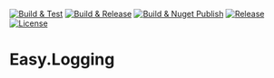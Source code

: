 ﻿[![Build & Test](https://github.com/elminalirzayev/Easy.Logging/actions/workflows/build.yml/badge.svg)](https://github.com/elminalirzayev/Easy.Logging/actions/workflows/build.yml)
[![Build & Release](https://github.com/elminalirzayev/Easy.Logging/actions/workflows/release.yml/badge.svg)](https://github.com/elminalirzayev/Easy.Logging/actions/workflows/release.yml)
[![Build & Nuget Publish](https://github.com/elminalirzayev/Easy.Logging/actions/workflows/nuget.yml/badge.svg)](https://github.com/elminalirzayev/Easy.Logging/actions/workflows/nuget.yml)
[![Release](https://img.shields.io/github/v/release/elminalirzayev/Easy.Logging)](https://github.com/elminalirzayev/Easy.Logging/releases)
[![License](https://img.shields.io/github/license/elminalirzayev/Easy.Logging)](https://github.com/elminalirzayev/Easy.Logging/blob/master/LICENSE.txt)

# Easy.Logging
